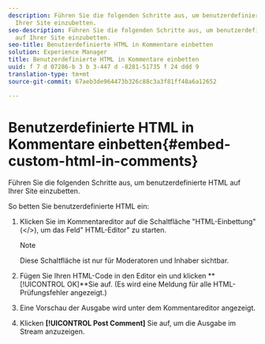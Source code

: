 ```yaml
---
description: Führen Sie die folgenden Schritte aus, um benutzerdefinierte HTML auf
  Ihrer Site einzubetten.
seo-description: Führen Sie die folgenden Schritte aus, um benutzerdefinierte HTML
  auf Ihrer Site einzubetten.
seo-title: Benutzerdefinierte HTML in Kommentare einbetten
solution: Experience Manager
title: Benutzerdefinierte HTML in Kommentare einbetten
uuid: f 7 d 07286-b 3 b 3-447 d -8281-51735 f 24 ddd 9
translation-type: tm+mt
source-git-commit: 67aeb3de964473b326c88c3a3f81ff48a6a12652

---
```



# Benutzerdefinierte HTML in Kommentare einbetten{#embed-custom-html-in-comments}

Führen Sie die folgenden Schritte aus, um benutzerdefinierte HTML auf Ihrer Site einzubetten.

So betten Sie benutzerdefinierte HTML ein:
1. Klicken Sie im Kommentareditor auf die Schaltfläche "HTML-Einbettung" (</>), um das Feld" HTML-Editor" zu starten.

   >[!NOTE]
   >
   >Diese Schaltfläche ist nur für Moderatoren und Inhaber sichtbar.

1. Fügen Sie Ihren HTML-Code in den Editor ein und klicken **[!UICONTROL OK]**Sie auf. (Es wird eine Meldung für alle HTML-Prüfungsfehler angezeigt.)
1. Eine Vorschau der Ausgabe wird unter dem Kommentareditor angezeigt.
1. Klicken **[!UICONTROL Post Comment]** Sie auf, um die Ausgabe im Stream anzuzeigen.
